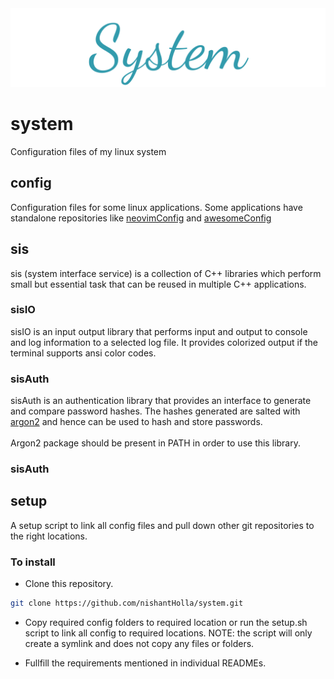 <center>
<img src="./assets/system.png" alt="system"></img>
</center>

# system
Configuration files of my linux system

## config

Configuration files for some linux applications.
Some applications have standalone repositories like [neovimConfig](https://github.com/nishantHolla/neovimConfig)
and [awesomeConfig](https://github.com/nishantHolla/awesomeConfig)

## sis

sis (system interface service) is a collection of C++ libraries which perform small but essential
task that can be reused in multiple C++ applications.

### sisIO

sisIO is an input output library that performs input and output to console and log information to
a selected log file. It provides colorized output if the terminal supports ansi color codes.

### sisAuth

sisAuth is an authentication library that provides an interface to generate and compare
password hashes. The hashes generated are salted with [argon2](https://en.wikipedia.org/wiki/Argon2)
and hence can be used to hash and store passwords.
<br><br>
Argon2 package should be present in PATH in order to use this library.

### sisAuth

## setup

A setup script to link all config files and pull down other git repositories to the right locations.

### To install

- Clone this repository.

```bash
git clone https://github.com/nishantHolla/system.git
```

- Copy required config folders to required location or run the setup.sh script to link all config to
required locations. NOTE: the script will only create a symlink and does not copy any files or folders.

- Fullfill the requirements mentioned in individual READMEs.
